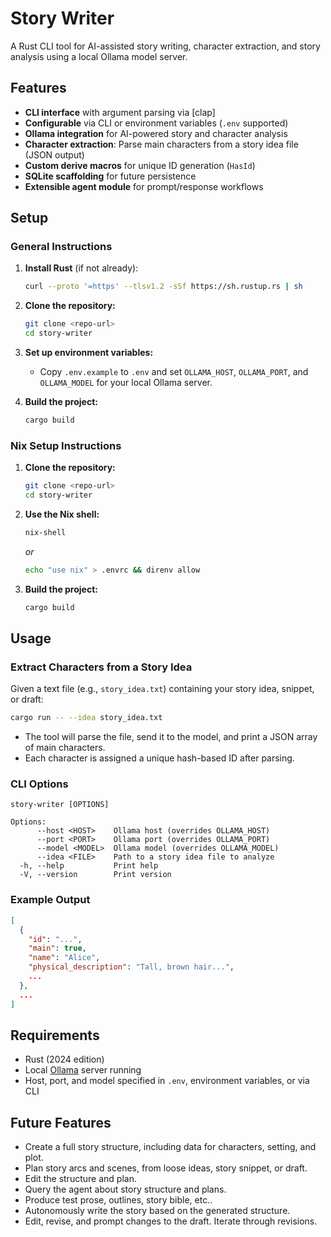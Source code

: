 # Story Writer

A Rust CLI tool for AI-assisted story writing, character extraction, and story analysis using a local Ollama model server.

## Features

- **CLI interface** with argument parsing via [clap]
- **Configurable** via CLI or environment variables (`.env` supported)
- **Ollama integration** for AI-powered story and character analysis
- **Character extraction**: Parse main characters from a story idea file (JSON output)
- **Custom derive macros** for unique ID generation (`HasId`)
- **SQLite scaffolding** for future persistence
- **Extensible agent module** for prompt/response workflows

## Setup

### General Instructions

1. **Install Rust** (if not already):
   ```sh
   curl --proto '=https' --tlsv1.2 -sSf https://sh.rustup.rs | sh
   ```
2. **Clone the repository:**
   ```sh
   git clone <repo-url>
   cd story-writer
   ```
3. **Set up environment variables:**
   - Copy `.env.example` to `.env` and set `OLLAMA_HOST`, `OLLAMA_PORT`, and `OLLAMA_MODEL` for your local Ollama server.

4. **Build the project:**
   ```sh
   cargo build
   ```

### Nix Setup Instructions

1. **Clone the repository:**
    ```sh
    git clone <repo-url>
    cd story-writer
    ```
2. **Use the Nix shell:**
    ```sh
    nix-shell
    ```
    *or*
    ```sh
    echo "use nix" > .envrc && direnv allow
    ```
3. **Build the project:**
    ```sh
    cargo build
    ```

## Usage

### Extract Characters from a Story Idea

Given a text file (e.g., `story_idea.txt`) containing your story idea, snippet, or draft:

```sh
cargo run -- --idea story_idea.txt
```

- The tool will parse the file, send it to the model, and print a JSON array of main characters.
- Each character is assigned a unique hash-based ID after parsing.

### CLI Options

```
story-writer [OPTIONS]

Options:
      --host <HOST>    Ollama host (overrides OLLAMA_HOST)
      --port <PORT>    Ollama port (overrides OLLAMA_PORT)
      --model <MODEL>  Ollama model (overrides OLLAMA_MODEL)
      --idea <FILE>    Path to a story idea file to analyze
  -h, --help           Print help
  -V, --version        Print version
```

### Example Output

```json
[
  {
    "id": "...",
    "main": true,
    "name": "Alice",
    "physical_description": "Tall, brown hair...",
    ...
  },
  ...
]
```

## Requirements

- Rust (2024 edition)
- Local [Ollama](https://ollama.com/) server running
- Host, port, and model specified in `.env`, environment variables, or via CLI

## Future Features

- Create a full story structure, including data for characters, setting, and plot.
- Plan story arcs and scenes, from loose ideas, story snippet, or draft.
- Edit the structure and plan.
- Query the agent about story structure and plans.
- Produce test prose, outlines, story bible, etc..
- Autonomously write the story based on the generated structure.
- Edit, revise, and prompt changes to the draft. Iterate through revisions.